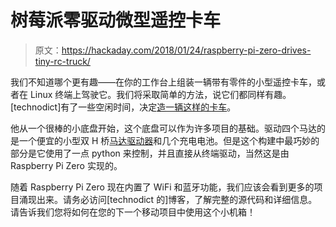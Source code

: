 # 树莓派零驱动微型遥控卡车

> 原文：<https://hackaday.com/2018/01/24/raspberry-pi-zero-drives-tiny-rc-truck/>

我们不知道哪个更有趣——在你的工作台上组装一辆带有零件的小型遥控卡车，或者在 Linux 终端上驾驶它。我们将采取简单的方法，说它们都同样有趣。[technodict]有了一些空闲时间，决定[造一辆这样的卡车](https://omkarjr.in/posts/projects/Rpi0-WiFi/)。

他从一个很棒的小底盘开始，这个底盘可以作为许多项目的基础。驱动四个马达的是一个便宜的小型双 H 桥[马达驱动器](https://www.aliexpress.com/item/15931-Free-Shipping-New-Dual-H-Bridge-DC-Stepper-Motor-Drive-Controller-Board-Module-L298N-MOTOR/32355666632.html?ws_ab_test=searchweb0_0,searchweb201602_5_5130011_10152_10065_10151_10344_10068_10345_10342_10343_51102_10340_10341_10609_5000011_10541_10084_10083_10307_10539_5080015_10312_10059_10313_10314_10534_100031_10604_10603_10103_10605_10594_10596_5060011_10142_10107,searchweb201603_2,ppcSwitch_5&algo_expid=80ee8326-0672-417c-b538-71aeb23ce967-0&algo_pvid=80ee8326-0672-417c-b538-71aeb23ce967&rmStoreLevelAB=0)和几个充电电池。但是这个构建中最巧妙的部分是它使用了一点 python 来控制，并且直接从终端驱动，当然这是由 Raspberry Pi Zero 实现的。

随着 Raspberry Pi Zero 现在内置了 WiFi 和蓝牙功能，我们应该会看到更多的项目涌现出来。请务必访问[technodict 的]博客，了解完整的源代码和详细信息。请告诉我们您将如何在您的下一个移动项目中使用这个小机箱！